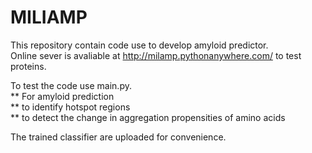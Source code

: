 # MILIAMP

 This repository contain code use to develop amyloid predictor.   
 Online sever is avaliable at http://milamp.pythonanywhere.com/ to test proteins.  

 To test the code use main.py.  
 ** For amyloid prediction   
 ** to identify hotspot regions   
 ** to detect the change in aggregation propensities of amino acids  

 The trained classifier are uploaded for convenience.   


